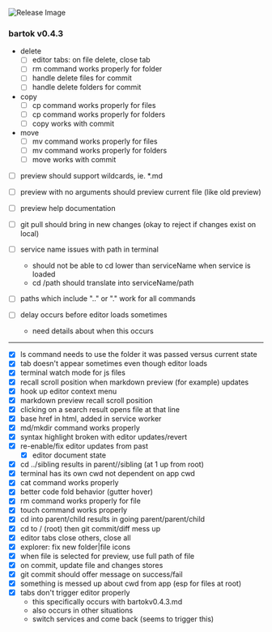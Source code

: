 ![Release Image](https://bit.ly/fiugHexagons)

### bartok v0.4.3

- delete
	- [ ] editor tabs: on file delete, close tab
	- [ ] rm command works properly for folder
	- [ ] handle delete files for commit
	- [ ] handle delete folders for commit

- copy
	- [ ] cp command works properly for files
	- [ ] cp command works properly for folders
	- [ ] copy works with commit

- move
	- [ ] mv command works properly for files
	- [ ] mv command works properly for folders
	- [ ] move works with commit

- [ ] preview should support wildcards, ie. \*.md
- [ ] preview with no arguments should preview current file (like old preview)
- [ ] preview help documentation

- [ ] git pull should bring in new changes (okay to reject if changes exist on local)
- [ ] service name issues with path in terminal
  - should not be able to cd lower than serviceName when service is loaded
  - cd /path should translate into serviceName/path

- [ ] paths which include ".." or "." work for all commands
- [ ] delay occurs before editor loads sometimes
	- need details about when this occurs
	
----

- [X] ls command needs to use the folder it was passed versus current state
- [X] tab doesn't appear sometimes even though editor loads
- [X] terminal watch mode for js files
- [X] recall scroll position when markdown preview (for example) updates
- [X] hook up editor context menu
- [X] markdown preview recall scroll position
- [X] clicking on a search result opens file at that line
- [X] base href in html, added in service worker
- [X] md/mkdir command works properly
- [X] syntax highlight broken with editor updates/revert
- [X] re-enable/fix editor updates from past
	- [X] editor document state
- [X] cd ../sibling results in parent//sibling (at 1 up from root)
- [X] terminal has its own cwd not dependent on app cwd
- [X] cat command works properly
- [X] better code fold behavior (gutter hover)
- [X] rm command works properly for file
- [X] touch command works properly
- [X] cd into parent/child results in going parent/parent/child
- [X] cd to / (root) then git commit/diff mess up
- [X] editor tabs close others, close all
- [X] explorer: fix new folder|file icons
- [X] when file is selected for preview, use full path of file
- [X] on commit, update file and changes stores
- [X] git commit should offer message on success/fail
- [X] something is messed up about cwd from app (esp for files at root)
- [X] tabs don't trigger editor properly
  - this specifically occurs with bartokv0.4.3.md
  - also occurs in other situations
  - switch services and come back (seems to trigger this)
